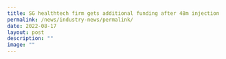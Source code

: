 ```yaml
---
title: SG healthtech firm gets additional funding after 48m injection
permalink: /news/industry-news/permalink/
date: 2022-08-17
layout: post
description: ""
image: ""
---
```

